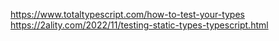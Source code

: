 https://www.totaltypescript.com/how-to-test-your-types
https://2ality.com/2022/11/testing-static-types-typescript.html